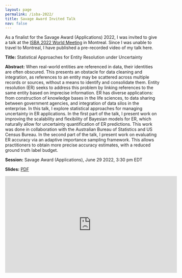 ```yaml
---
layout: page
permalink: /isba-2022/
title: Savage Award Invited Talk
nav: false
---
```


As a finalist for the Savage Award (Applications) 2022, I was invited to give a talk at the 
[ISBA 2022 World Meeting](https://isbawebmaster.github.io/ISBA2022/) in Montreal. 
Since I was unable to travel to Montreal, I have published a pre-recorded video of my talk here.

**Title:** 
Statistical Approaches for Entity Resolution under Uncertainty

**Abstract:**
When real-world entities are referenced in data, their identities are often 
obscured. 
This presents an obstacle for data cleaning and integration, as references to 
an entity may be scattered across multiple records or sources, without a 
means to identify and consolidate them. 
Entity resolution (ER) seeks to address this problem by linking references to 
the same entity based on imprecise information. 
ER has diverse applications: from construction of knowledge bases in the life 
sciences, to data sharing between government agencies, and integration of data 
silos in the enterprise. 
In this talk, I explore statistical approaches for managing uncertainty in 
ER applications. 
In the first part of the talk, I present work on improving the scalability 
and flexibility of Bayesian models for ER, which naturally allow for 
uncertainty quantification of ER predictions. 
This work was done in collaboration with the Australian Bureau of Statistics 
and US Census Bureau. 
In the second part of the talk, I present work on evaluating ER accuracy via 
an adaptive importance sampling framework.
This allows practitioners to obtain more precise accuracy estimates, with a 
reduced ground truth label budget.

**Session:** 
Savage Award (Applications), June 29 2022, 3:30 pm EDT 

**Slides:** 
[PDF](/assets/pdf/savage_award_slides_29jun22.pdf)

<iframe width="560" height="315" src="https://www.youtube-nocookie.com/embed/PujthqvRaNQ" title="YouTube video player" frameborder="0" allow="accelerometer; autoplay; clipboard-write; encrypted-media; gyroscope; picture-in-picture" allowfullscreen></iframe>

